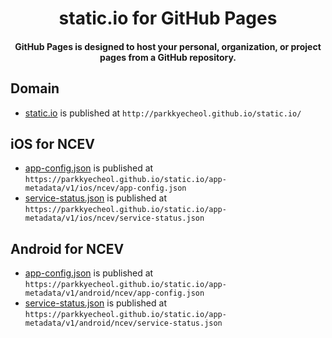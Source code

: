 <h1 align="center">static.io for GitHub Pages</h1>
<H4 align="center">
<a herf="https://pages.github.com">GitHub Pages</a> is designed to host your personal, organization, or project pages from a GitHub repository.
</H4>

## Domain
- [static.io](http://parkkyecheol.github.io/static.io/)  is published at `http://parkkyecheol.github.io/static.io/`

## iOS for NCEV
- [app-config.json](https://parkkyecheol.github.io/static.io/app-metadata/v1/ios/ncev/app-config.json) is published at `https://parkkyecheol.github.io/static.io/app-metadata/v1/ios/ncev/app-config.json`
- [service-status.json](https://parkkyecheol.github.io/static.io/app-metadata/v1/ios/ncev/service-status.json) is published at `https://parkkyecheol.github.io/static.io/app-metadata/v1/ios/ncev/service-status.json`
 
 ## Android for NCEV
 - [app-config.json](https://parkkyecheol.github.io/static.io/app-metadata/v1/android/ncev/app-config.json) is published at `https://parkkyecheol.github.io/static.io/app-metadata/v1/android/ncev/app-config.json`
 - [service-status.json](https://parkkyecheol.github.io/static.io/app-metadata/v1/android/ncev/service-status.json) is published at `https://parkkyecheol.github.io/static.io/app-metadata/v1/android/ncev/service-status.json`
 

